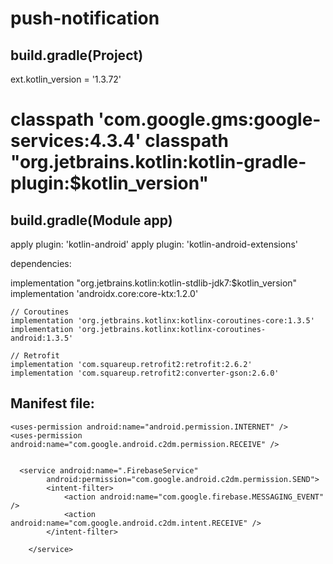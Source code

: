 # push-notification
build.gradle(Project)
-----------------------------------------
   ext.kotlin_version = '1.3.72'

 classpath 'com.google.gms:google-services:4.3.4'
        classpath "org.jetbrains.kotlin:kotlin-gradle-plugin:$kotlin_version"
=========================================
build.gradle(Module app)
------------------------------------------
apply plugin: 'kotlin-android'
apply plugin: 'kotlin-android-extensions'


dependencies:

   implementation "org.jetbrains.kotlin:kotlin-stdlib-jdk7:$kotlin_version"
    implementation 'androidx.core:core-ktx:1.2.0'

    // Coroutines
    implementation 'org.jetbrains.kotlinx:kotlinx-coroutines-core:1.3.5'
    implementation 'org.jetbrains.kotlinx:kotlinx-coroutines-android:1.3.5'

    // Retrofit
    implementation 'com.squareup.retrofit2:retrofit:2.6.2'
    implementation 'com.squareup.retrofit2:converter-gson:2.6.0'

Manifest file:
-----------------------------------

    <uses-permission android:name="android.permission.INTERNET" />
    <uses-permission android:name="com.google.android.c2dm.permission.RECEIVE" />


      <service android:name=".FirebaseService"
            android:permission="com.google.android.c2dm.permission.SEND">
            <intent-filter>
                <action android:name="com.google.firebase.MESSAGING_EVENT" />
                <action android:name="com.google.android.c2dm.intent.RECEIVE" />
            </intent-filter>

        </service>
